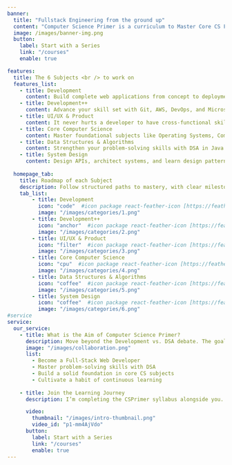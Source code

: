 ```yaml
---
banner:
  title: "Fullstack Engineering from the ground up"
  content: "Computer Science Primer is a curriculum to Master Core CS Fundamentals and Real-World Development Skills to Become a 10x Developer."
  image: /images/banner-img.png
  button:
    label: Start with a Series
    link: "/courses"
    enable: true

features:
  title: The 6 Subjects <br /> to work on 
  features_list:
    - title: Development
      content: Build complete web applications from concept to deployment. Gain the expertise to develop and launch industry-grade web solutions.
    - title: Development++
      content: Advance your skill set with Git, AWS, DevOps, and Microservices, building resilient and scalable systems.
    - title: UI/UX & Product 
      content: It never hurts a developer to have cross-functional skills, collaborating effectively with designers and product managers.
    - title: Core Computer Science
      content: Master foundational subjects like Operating Systems, Computer Networks, Databases and more.
    - title: Data Structures & Algorithms
      content: Strengthen your problem-solving skills with DSA in Java.
    - title: System Design
      content: Design APIs, architect systems, and learn design patterns for both low-level and high-level solutions.
    
  homepage_tab:
    title: Roadmap of each Subject
    description: Follow structured paths to mastery, with clear milestones for every topic from fundamentals to advanced concepts.
    tab_list:
        - title: Development
          icon: "code"  #icon package react-feather-icon [https://feathericons.com/]
          image: "/images/categories/1.png"
        - title: Development++
          icon: "anchor"  #icon package react-feather-icon [https://feathericons.com/]
          image: "/images/categories/2.png"
        - title: UI/UX & Product 
          icon: "filter"  #icon package react-feather-icon [https://feathericons.com/]
          image: "/images/categories/3.png"
        - title: Core Computer Science
          icon: "cpu"  #icon package react-feather-icon [https://feathericons.com/]
          image: "/images/categories/4.png"
        - title: Data Structures & Algorithms
          icon: "coffee"  #icon package react-feather-icon [https://feathericons.com/]
          image: "/images/categories/5.png"
        - title: System Design
          icon: "coffee"  #icon package react-feather-icon [https://feathericons.com/]
          image: "/images/categories/6.png"
#service
service:
  our_service:
    - title: What is the Aim of Computer Science Primer?
      description: Move beyond the Development vs. DSA debate. The goal is to become a great problem solver with expertise across multiple facets of Computer Science Engineering.
      image: "/images/collaboration.png"
      list:
        - Become a Full-Stack Web Developer
        - Master problem-solving skills with DSA
        - Build a solid foundation in core CS subjects
        - Cultivate a habit of continuous learning
   
    - title: Join the Learning Journey
      description: I’m completing the CSPrimer syllabus alongside you. Along the way, I’ll share blog series, videos, handwritten notes, open-source projects, roadmaps, and resources for each subject-everything you need to dive in and become a 10x Developer.

      video:
        thumbnail: "/images/intro-thumbnail.png"
        video_id: "p1-mm4AjVdo" 
      button:
        label: Start with a Series
        link: "/courses"
        enable: true
---
```

